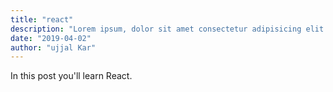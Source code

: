 ```yaml
---
title: "react"
description: "Lorem ipsum, dolor sit amet consectetur adipisicing elit. Aperiam, libero."
date: "2019-04-02"
author: "ujjal Kar"
---
```


In this post you'll learn React.
